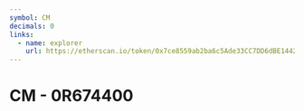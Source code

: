 ```yaml
---
symbol: CM
decimals: 0
links:
  - name: explorer
    url: https://etherscan.io/token/0x7ce8559ab2ba6c5Ade33CC7DD6dBE14425eA9d8c
---
```


# CM - 0R674400
